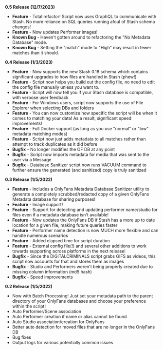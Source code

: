 **0.5 Release (12/7/2023)**
-  **Feature** - Total refactor! Script now uses GraphQL to communicate with Stash. No more reliance on SQL queries running afoul of Stash schema changes!
-  **Feature** - Now updates Performer images!
-  **Known Bug** - Haven't gotten around to refactoring the "No Metadata Database" mode.
-  **Known Bug** - Setting the "match" mode to "High" may result in fewer matches than it should.

**0.4 Release (1/3/2023)**
-  **Feature** - Now supports the new Stash 0.18 schema which contains significant upgrades to how files are handled in Stash (phew!)
-  **Feature** - Script now helps you build out the config file, no need to edit the config file manually unless you want to.
-  **Feature** - Script will now tell you if your Stash database is compatible, with verbose user feedback
-  **Feature** - For Windows users, script now supports the use of File Explorer when selecting DBs and folders
-  **Feature** - You can now customize how specific the script will be when it comes to matching your data! As a result, significant speed improvements!
-  **Feature** - Full Docker support (as long as you use "normal" or "low" metadata matching modes)
-  **Feature** - Script now just adds metadata to all matches rather than attempt to track duplicates as it did before
-  **Bugfix**  - No longer modifies the OF DB at any point
-  **Bugfix**  - Script now imports metadata for media that was sent to the user via a Message
-  **Bugfix**  - Database Sanitizer script now runs VACUUM command to further ensure the generated (and sanitized) copy is truly sanitized

**0.3 Release (1/5/2022)**
-  **Feature** - Includes a OnlyFans Metadata Database Sanitizer utility to generate a completely scrubbed/redacted copy of a given OnlyFans Metadata database for sharing purposes!
-  **Feature** - Image support!
-  **Feature** - Support for detecting and updating performer name/studio for files even if a metadata database isn't available!
-  **Feature** - Now updates the OnlyFans DB if Stash has a more up to date location for a given file, making future queries faster
-  **Feature** - Performer name detection is now MUCH more flexible and can handle numerous scenarios 
-  **Feature** - Added elapsed time for script duration
-  **Feature** - External config file(!) and several other additions to work towards supporting across platforms in the next release!
-  **Bugfix** - Since the DIGITALCRIMINALS script grabs GIFS as videos, this script now accounts for that and stores them as images
-  **Bugfix** - Studio and Performers weren't being properly created due to missing column information (md5 hash)
-  **Bugfix** - Speed improvements

**0.2 Release (1/5/2022)**
- Now with Batch Processing! Just set your metadata path to the parent directory of your OnlyFans databases and choose your preference within the script!
- Auto Performer/Scene association
- Auto Performer creation if name or alias cannot be found
- Auto Studio association/creation for OnlyFans
- Better auto detection for moved files that are no longer in the OnlyFans DB
- Bug fixes
- Output logs for various potentially common issues
